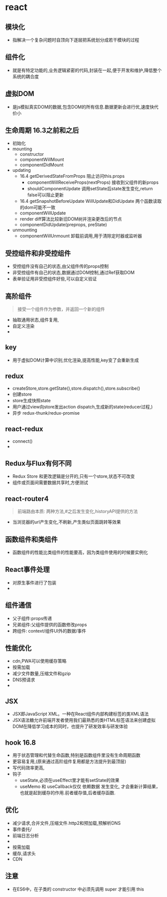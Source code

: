 # react

## 模块化
- 指解决一个复杂问题时自顶向下逐层把系统划分成若干模块的过程

## 组件化
- 就是有特定功能的,业务逻辑紧密的代码,封装在一起,便于开发和维护,降低整个系统的耦合度

## 虚拟DOM
- 是js模拟真实DOM的数据,包含DOM的所有信息.数据更新会进行优,速度快代价小
## 生命周期 16.3之前和之后
- 初始化
- mounting
  - constructor
  - componentWillMount
  - componentDidMount
- updating
  - 16.4 getDerivedStateFromProps 阻止访问this.props
    - componentWillReceiveProps(nextProps) 接收到父组件的新props
    - shouldComponentUpdate 调用setState后state发生变化,return false可以阻止更新
  - 16.4 getSnapshotBeforeUpdate WillUpdate和DidUpdate 两个函数读取的dom可能不一致
  - componentWillUpdate
  - render diff算法比较新旧DOM树并渲染更改后的节点
  - componentDidUpdate(preprops, preState)
- unmounting
  - componentWillUnmount 卸载前调用,用于清除定时器或监听器

## 受控组件和非受控组件
- 受控组件没有自己的状态,由父组件传的props控制
- 非受控组件有自己的状态,数据通过DOM控制,通过Ref获取DOM
- 表单验证用非受控组件好些,可以自定义验证

## 高阶组件
> 接受一个组件作为参数，并返回一个新的组件
- 抽取通用状态,组件复用,
- 自定义渲染
- 

## key
- 用于虚拟DOM计算中识别,优化渲染,提高性能,key变了会重新生成

## redux
- createStore,store.getState(),store.dispatch(),store.subscribe()
- 创建store
- store生成快照state
- 用户通过view向store发出action dispatch,生成新的state(reducer过程,)
- 异步 redux-thunk/redux-promise

## react-redux
- connect()
- 

## Redux与Flux有何不同
- Redux Store 和更改逻辑是分开的,只有一个store,状态不可改变
- 组件或页面间需要数据共享时,方便测试

## react-router4
> 前端路由本质: 两种方法,#之后发生变化,historyAPI提供的方法
- 当浏览器的url产生变化,不刷新,产生类似页面跳转等效果

## 函数组件和类组件
- 函数组件的性能比类组件的性能要高，因为类组件使用的时候要实例化

## React事件处理
- 对原生事件进行了包装
- 

## 组件通信
- 父子组件:props传递
- 兄弟组件:父组件提供的函数修改props
- 跨组件: context/组件UI外的数据/事件

## 性能优化
- cdn,PWA可以使用缓存策略
- 按需加载
- 减少文件数量,压缩文件和gzip
- DNS预请求
- 

## JSX
- JSX即JavaScript XML。一种在React组件内部构建标签的类XML语法
- JSX语法糖允许前端开发者使用我们最熟悉的类HTML标签语法来创建虚拟DOM在降低学习成本的同时，也提升了研发效率与研发体验

## hook 16.8
- 用于状态管理和代替生命函数,特别是函数组件里没有生命周期函数
- 更容易复用,(原来通过高阶组件复用都是方法提升到最顶层)
- 写代码效率更高,
- 钩子
  - useState,必须在useEffect里才能有setState的效果
  - useMemo 和 useCallback仅仅 依赖数据 发生变化, 才会重新计算结果，也就是起到缓存的作用.前者缓存值,后者缓存函数.

## 优化
- 减少请求,合并文件,压缩文件.http2和预加载,预解析DNS
- 事件委托/
- 前端日志分析
- 
- 按需加载
- 缓存,请求头
- CDN

## 注意
- 在ES6中，在子类的 constructor 中必须先调用 super 才能引用 this
